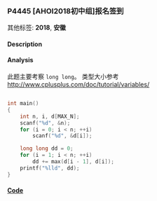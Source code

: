 ### P4445 [AHOI2018初中组]报名签到

其他标签: **2018**, **安徽**


#### Description





#### Analysis

此题主要考察 `long long`。 类型大小参考 <http://www.cplusplus.com/doc/tutorial/variables/>

```cpp

int main()
{
    int n, i, d[MAX_N];
    scanf("%d", &n);
    for (i = 0; i < n; ++i)
        scanf("%d", &d[i]);

    long long dd = 0;
    for (i = 1; i < n; ++i)
        dd += max(d[i - 1], d[i]);
    printf("%lld", dd);
}
```

#### [Code](../cpp/p4445.cpp)
